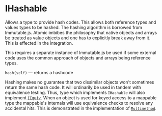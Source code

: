 # IHashable

Allows a type to provide hash codes.  This allows both reference types and values types to be hashed.  The hashing algorithm is borrowed from Immutable.js.  Atomic imbibes the philosophy that native objects and arrays be treated as value objects and one has to explicitly break away from it.  This is effected in the integration.

This requires a separate instance of Immutable.js be used if some external code uses the common approach of objects and arrays being reference types.

`hash(self)` — returns a hashcode

Hashing makes no guarantee that two dissimilar objects won't sometimes return the same hash code.  It will ordinarily be used in tandem with equivalence testing.  Thus, type which implements `IHashable` will also implement [`IEquiv`](../iequiv).  When an object is used for keyed access to a mappable type the mappable's internals will use equivalence checks to resolve any accidental hits.  This is demonstrated in the implementation of [`Multimethod`](../../types/multimethod).
